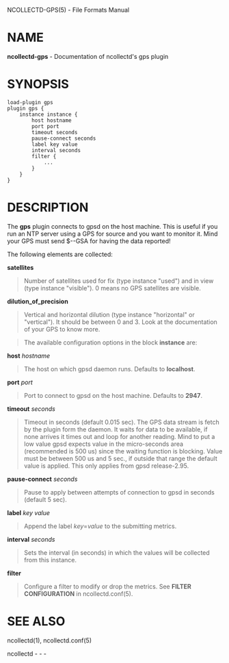NCOLLECTD-GPS(5) - File Formats Manual

# NAME

**ncollectd-gps** - Documentation of ncollectd's gps plugin

# SYNOPSIS

	load-plugin gps
	plugin gps {
	    instance instance {
	        host hostname
	        port port
	        timeout seconds
	        pause-connect seconds
	        label key value
	        interval seconds
	        filter {
	            ...
	        }
	    }
	}

# DESCRIPTION

The **gps** plugin connects to gpsd on the host machine.
This is useful if you run an NTP server using a GPS for source and you
want to monitor it.
Mind your GPS must send $--GSA for having the data reported!

The following elements are collected:

**satellites**

> Number of satellites used for fix (type instance "used") and in view (type
> instance "visible"). 0 means no GPS satellites are visible.

**dilution\_of\_precision**

> Vertical and horizontal dilution (type instance "horizontal" or "vertical").
> It should be between 0 and 3.
> Look at the documentation of your GPS to know more.

> The available configuration options in the block **instance** are:

**host** *hostname*

> The host on which gpsd daemon runs.
> Defaults to **localhost**.

**port** *port*

> Port to connect to gpsd on the host machine.
> Defaults to **2947**.

**timeout** *seconds*

> Timeout in seconds (default 0.015 sec).
> The GPS data stream is fetch by the plugin form the daemon.
> It waits for data to be available, if none arrives it times out
> and loop for another reading.
> Mind to put a low value gpsd expects value in the micro-seconds area
> (recommended is 500 us) since the waiting function is blocking.
> Value must be between 500 us and 5 sec., if outside that range the
> default value is applied.
> This only applies from gpsd release-2.95.

**pause-connect** *seconds*

> Pause to apply between attempts of connection to gpsd in seconds
> (default 5 sec).

**label** *key* *value*

> Append the label *key*=*value* to the submitting metrics.

**interval** *seconds*

> Sets the interval (in seconds) in which the values will be collected from
> this instance.

**filter**

> Configure a filter to modify or drop the metrics.
> See **FILTER CONFIGURATION** in
> ncollectd.conf(5).

# SEE ALSO

ncollectd(1),
ncollectd.conf(5)

ncollectd - - -
